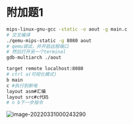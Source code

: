 # 附加题1

```bash
mips-linux-gnu-gcc -static -o aout -g main.c 
# 交叉编译
./qemu-mips-static -g 8080 aout 
# qemu调试，并开启远程端口
# 然后打开另一个terminal
gdb-multiarch ./aout

target remote localhost:8080
# ctrl a(可视化模式)
b main
c #执行到断电
layout asm#汇编 
layout src#c代码 
# n b下一步指令
```

![image-20220331000243290](https://tuchuang-wtyqqq.obs.cn-north-4.myhuaweicloud.com/image-20220331000243290.png)